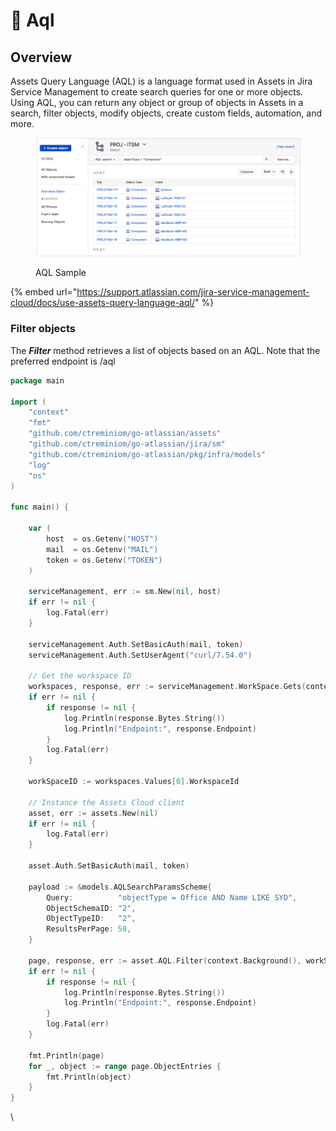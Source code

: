 # 🔎 Aql

## Overview

Assets Query Language (AQL) is a language format used in Assets in Jira Service Management to create search queries for one or more objects. Using AQL, you can return any object or group of objects in Assets in a search, filter objects, modify objects, create custom fields, automation, and more.

<figure><img src="../.gitbook/assets/image (5).png" alt=""><figcaption><p>AQL Sample</p></figcaption></figure>

{% embed url="https://support.atlassian.com/jira-service-management-cloud/docs/use-assets-query-language-aql/" %}

### Filter objects

The _**Filter**_ method retrieves a list of objects based on an AQL. Note that the preferred endpoint is /aql

```go
package main

import (
	"context"
	"fmt"
	"github.com/ctreminiom/go-atlassian/assets"
	"github.com/ctreminiom/go-atlassian/jira/sm"
	"github.com/ctreminiom/go-atlassian/pkg/infra/models"
	"log"
	"os"
)

func main() {

	var (
		host  = os.Getenv("HOST")
		mail  = os.Getenv("MAIL")
		token = os.Getenv("TOKEN")
	)

	serviceManagement, err := sm.New(nil, host)
	if err != nil {
		log.Fatal(err)
	}

	serviceManagement.Auth.SetBasicAuth(mail, token)
	serviceManagement.Auth.SetUserAgent("curl/7.54.0")

	// Get the workspace ID
	workspaces, response, err := serviceManagement.WorkSpace.Gets(context.Background())
	if err != nil {
		if response != nil {
			log.Println(response.Bytes.String())
			log.Println("Endpoint:", response.Endpoint)
		}
		log.Fatal(err)
	}

	workSpaceID := workspaces.Values[0].WorkspaceId

	// Instance the Assets Cloud client
	asset, err := assets.New(nil)
	if err != nil {
		log.Fatal(err)
	}

	asset.Auth.SetBasicAuth(mail, token)

	payload := &models.AQLSearchParamsScheme{
		Query:          "objectType = Office AND Name LIKE SYD",
		ObjectSchemaID: "2",
		ObjectTypeID:   "2",
		ResultsPerPage: 50,
	}

	page, response, err := asset.AQL.Filter(context.Background(), workSpaceID, payload)
	if err != nil {
		if response != nil {
			log.Println(response.Bytes.String())
			log.Println("Endpoint:", response.Endpoint)
		}
		log.Fatal(err)
	}

	fmt.Println(page)
	for _, object := range page.ObjectEntries {
		fmt.Println(object)
	}
}
```

\
